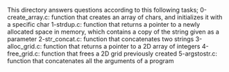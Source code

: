  This directory answers questions according to this following tasks;
0-create_array.c: function that creates an array of chars, and initializes it with a specific char
1-strdup.c: function that returns a pointer to a newly allocated space in memory, which contains a copy of the string given as a parameter
2-str_concat.c: function that concatenates two strings
3-alloc_grid.c: function that returns a pointer to a 2D array of integers
4-free_grid.c: function that frees a 2D grid previously created
5-argstostr.c: function that concatenates all the arguments of a program
